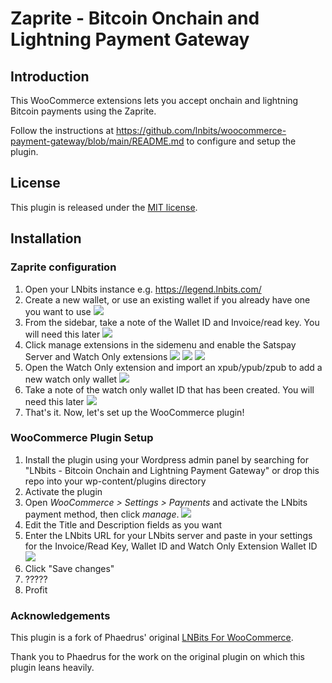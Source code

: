 # Zaprite - Bitcoin Onchain and Lightning Payment Gateway

## Introduction

This WooCommerce extensions lets you accept onchain and lightning Bitcoin payments
using the Zaprite.

Follow the instructions at https://github.com/lnbits/woocommerce-payment-gateway/blob/main/README.md to configure
and setup the plugin.

## License
This plugin is released under the [MIT license](https://github.com/lnbits/woocommerce-payment-gateway/blob/main/LICENSE).

## Installation

### Zaprite configuration
1. Open your LNbits instance e.g. https://legend.lnbits.com/
1. Create a new wallet, or use an existing wallet if you already have one you want to use
   ![](docs/images/lnbits-setup-1.jpg)
1. From the sidebar, take a note of the Wallet ID and Invoice/read key. You will need this later
   ![](docs/images/lnbits-setup-2.jpg)
1. Click manage extensions in the sidemenu and enable the Satspay Server and Watch Only extensions
   ![](docs/images/lnbits-setup-3.jpg) ![](docs/images/lnbits-setup-4.jpg) ![](docs/images/lnbits-setup-5.jpg)
1. Open the Watch Only extension and import an xpub/ypub/zpub to add a new watch only wallet
   ![](docs/images/lnbits-setup-6.jpg)
1. Take a note of the watch only wallet ID that has been created. You will need this later
   ![](docs/images/lnbits-setup-7.jpg)
1. That's it. Now, let's set up the WooCommerce plugin!

### WooCommerce Plugin Setup
1. Install the plugin using your Wordpress admin panel by searching for "LNbits - Bitcoin Onchain and Lightning
   Payment Gateway" or drop this repo into your wp-content/plugins directory
1. Activate the plugin
1. Open _WooCommerce > Settings > Payments_ and activate the LNbits payment method, then click _manage_.
   ![](docs/images/woocommerce-setup-1.jpg)
1. Edit the Title and Description fields as you want
1. Enter the LNbits URL for your LNbits server and paste in your settings for the Invoice/Read Key, Wallet ID and Watch Only Extension Wallet ID
   ![](docs/images/woocommerce-setup-2.jpg)
1. Click "Save changes"
1. ?????
1. Profit

### Acknowledgements
This plugin is a fork of Phaedrus' original [LNBits For WooCommerce](https://gitlab.com/sovereign-individuals/lnbits-for-woocommerce).

Thank you to Phaedrus for the work on the original plugin on which this plugin leans heavily.
